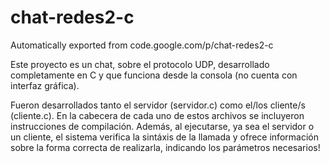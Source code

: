 # chat-redes2-c
Automatically exported from code.google.com/p/chat-redes2-c

Este proyecto es un chat, sobre el protocolo UDP, desarrollado completamente en C y que funciona desde la consola (no cuenta con interfaz gráfica).

Fueron desarrollados tanto el servidor (servidor.c) como el/los cliente/s (cliente.c). En la cabecera de cada uno de estos archivos se incluyeron instrucciones de compilación. Además, al ejecutarse, ya sea el servidor o un cliente, el sistema verifica la sintáxis de la llamada y ofrece información sobre la forma correcta de realizarla, indicando los parámetros necesarios!

